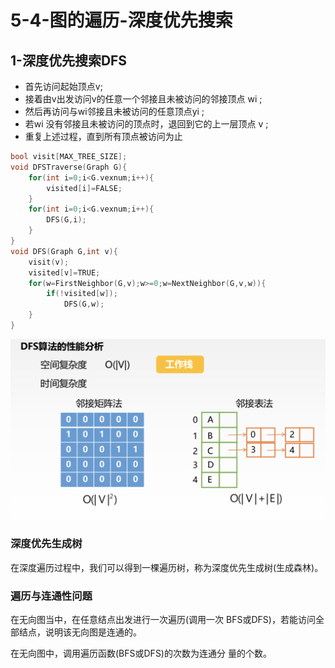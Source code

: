 # 5-4-图的遍历-深度优先搜索

## 1-深度优先搜索DFS

* 首先访问起始顶点v; 
* 接着由v出发访问v的任意一个邻接且未被访问的邻接顶点 wi ; 
* 然后再访问与wi邻接且未被访问的任意顶点yi ; 
* 若wi 没有邻接且未被访问的顶点时，退回到它的上一层顶点 v ; 
* 重复上述过程，直到所有顶点被访问为止

```c
bool visit[MAX_TREE_SIZE];
void DFSTraverse(Graph G){
    for(int i=0;i<G.vexnum;i++){
        visited[i]=FALSE;  
    }
    for(int i=0;i<G.vexnum;i++){
        DFS(G,i);
    }
}
void DFS(Graph G,int v){
    visit(v);
    visited[v]=TRUE;
    for(w=FirstNeighbor(G,v);w>=0;w=NextNeighbor(G,v,w)){
        if(!visited[w]);
            DFS(G,w);
    }
}
```

![](../../.gitbook/assets/image%20%2891%29.png)

### 

### 深度优先生成树

在深度遍历过程中，我们可以得到一棵遍历树，称为深度优先生成树\(生成森林\)。

### 遍历与连通性问题

在无向图当中，在任意结点出发进行一次遍历\(调用一次 BFS或DFS\)，若能访问全部结点，说明该无向图是连通的。

在无向图中，调用遍历函数\(BFS或DFS\)的次数为连通分 量的个数。

